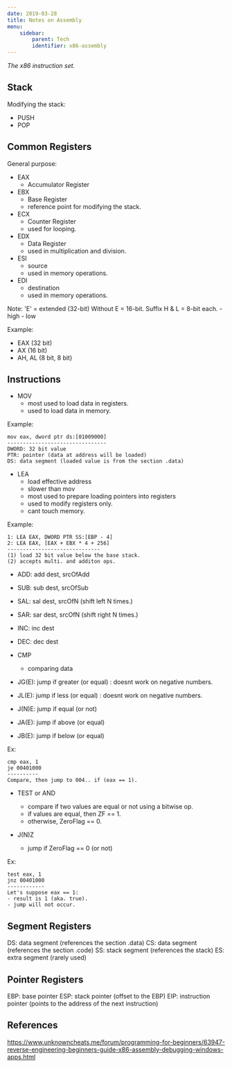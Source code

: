 ```yaml
---
date: 2019-03-28
title: Notes on Assembly
menu:
    sidebar:
        parent: Tech
        identifier: x86-assembly
---
```


_The x86 instruction set._

## Stack
Modifying the stack:

- PUSH
- POP



## Common Registers
General purpose:

- EAX 
	+ Accumulator Register
- EBX
	+ Base Register
	+ reference point for modifying the stack.
- ECX
	+ Counter Register
	+ used for looping.
- EDX
	+ Data Register
	+ used in multiplication and division.
- ESI 
	+ source 
	+ used in memory operations.
- EDI
	+ destination 
	+ used in memory operations.

Note:
'E' = extended (32-bit)
Without E = 16-bit.
Suffix H & L = 8-bit each.
	- high
	- low

Example:
- EAX    (32 bit)
- AX     (16 bit)
- AH, AL (8 bit, 8 bit)



## Instructions
- MOV
	+ most used to load data in registers.
	+ used to load data in memory.

Example: 
	
	mov eax, dword ptr ds:[01009000]
	--------------------------------
	DWORD: 32 bit value
	PTR: pointer (data at address will be loaded)
	DS: data segment (loaded value is from the section .data)

- LEA
	+ load effective address
	+ slower than mov
	+ most used to prepare loading pointers into registers
	+ used to modify registers only.
	+ cant touch memory.

Example:

	1: LEA EAX, DWORD PTR SS:[EBP - 4]
	2: LEA EAX, [EAX + EBX * 4 + 256]
	------------------------------
	(1) load 32 bit value below the base stack.
	(2) accepts multi. and additon ops.

- ADD: add dest, srcOfAdd
- SUB: sub dest, srcOfSub
- SAL: sal dest, srcOfN    (shift left N times.)
- SAR: sar dest, srcOfN    (shift right N times.)
- INC: inc dest
- DEC: dec dest

- CMP
	+ comparing data
- JG(E): jump if greater (or equal)  : doesnt work on negative numbers.
- JL(E): jump if less (or equal)     : doesnt work on negative numbers.
- J(N)E: jump if equal (or not)
- JA(E): jump if above (or equal)
- JB(E): jump if below (or equal)

Ex:
	
	cmp eax, 1
	je 00401000
	----------
	Compare, then jump to 004.. if (eax == 1).

- TEST or AND
	+ compare if two values are equal or not
	  using a bitwise op.
	+ if values are equal, then ZF == 1.
	+ otherwise, ZeroFlag == 0.

- J(N)Z
	+ jump if ZeroFlag == 0 (or not)

Ex:
	
	test eax, 1
	jnz 00401000
	------------
	Let's suppose eax == 1:
	- result is 1 (aka. true).
	- jump will not occur.


## Segment Registers
DS: data segment (references the section .data)
CS: data segment (references the section .code)
SS: stack segment (references the stack)
ES: extra segment (rarely used)



## Pointer Registers
EBP: base pointer
ESP: stack pointer (offset to the EBP)
EIP: instruction pointer (points to the address of the next instruction)



## References
https://www.unknowncheats.me/forum/programming-for-beginners/63947-reverse-engineering-beginners-guide-x86-assembly-debugging-windows-apps.html